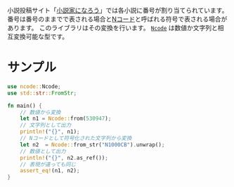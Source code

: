 小説投稿サイト「[小説家になろう](https://syosetu.com/)」では各小説に番号が割り当てられています。
番号は番号のままでで表される場合と[Nコード](https://syosetu.com/bbstopic/top/topicid/2733/)と呼ばれる符号で表される場合があります。
このライブラリはその変換を行います。
[`Ncode`](Ncode) は数値か文字列と相互変換可能な型です。

# サンプル
```rust
use ncode::Ncode;
use std::str::FromStr;

fn main() {
    // 数値から変換
    let n1 = Ncode::from(530947);
    // 文字列として出力
    println!("{}", n1);
    // Nコードとして符号化された文字列から変換
    let n2  = Ncode::from_str("N1000CB").unwrap();
    // 数値として出力
    println!("{}", n2.as_ref());
    // 表現が違っても同じ
    assert_eq!(n1, n2);
}
```
